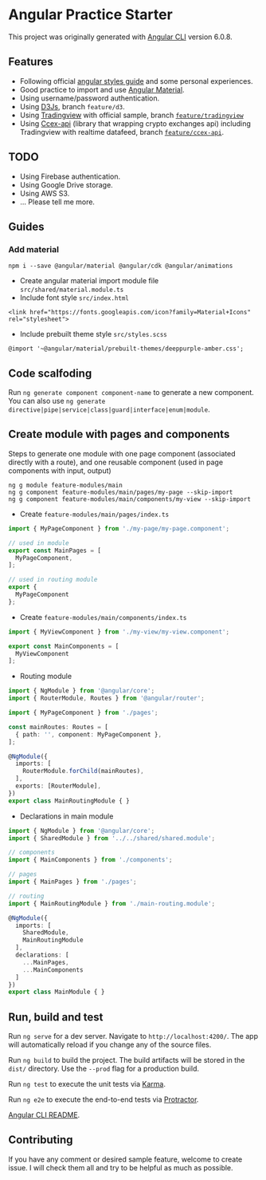 # Angular Practice Starter
This project was originally generated with [Angular CLI](https://github.com/angular/angular-cli) version 6.0.8.

## Features
 - Following official [angular styles guide](https://angular.io/guide/styleguide) and some personal experiences.
 - Good practice to import and use [Angular Material](https://angular.io/guide/styleguide).
 - Using username/password authentication.
 - Using [D3Js](https://d3js.org/), branch `feature/d3`.
 - Using [Tradingview](https://www.tradingview.com/chart/) with official sample, branch [`feature/tradingview`](https://github.com/dang1412/angular-practice-starter/tree/feature/tradingview)
 - Using [Ccex-api](https://github.com/dang1412/ccex-api) (library that wrapping crypto exchanges api) including Tradingview with realtime datafeed, branch [`feature/ccex-api`](https://github.com/dang1412/angular-practice-starter/tree/feature/ccex-api).

 ## TODO
  - Using Firebase authentication.
  - Using Google Drive storage.
  - Using AWS S3.
  - ... Please tell me more.

## Guides

### Add material
```
npm i --save @angular/material @angular/cdk @angular/animations
```
 - Create angular material import module file `src/shared/material.module.ts`
 - Include font style `src/index.html`
```
<link href="https://fonts.googleapis.com/icon?family=Material+Icons" rel="stylesheet">
```
 - Include prebuilt theme style `src/styles.scss`
```
@import '~@angular/material/prebuilt-themes/deeppurple-amber.css';
```

## Code scalfoding
Run `ng generate component component-name` to generate a new component. You can also use `ng generate directive|pipe|service|class|guard|interface|enum|module`.

## Create module with pages and components
Steps to generate one module with one page component (associated directly with a route), and one reusable component (used in page components with input, output)

```
ng g module feature-modules/main
ng g component feature-modules/main/pages/my-page --skip-import
ng g component feature-modules/main/components/my-view --skip-import
```

 - Create `feature-modules/main/pages/index.ts`
```ts
import { MyPageComponent } from './my-page/my-page.component';

// used in module
export const MainPages = [
  MyPageComponent,
];

// used in routing module
export {
  MyPageComponent
};
```

 - Create `feature-modules/main/components/index.ts`
```ts
import { MyViewComponent } from './my-view/my-view.component';

export const MainComponents = [
  MyViewComponent
];
```

 - Routing module
```ts
import { NgModule } from '@angular/core';
import { RouterModule, Routes } from '@angular/router';

import { MyPageComponent } from './pages';

const mainRoutes: Routes = [
  { path: '', component: MyPageComponent },
];

@NgModule({
  imports: [
    RouterModule.forChild(mainRoutes),
  ],
  exports: [RouterModule],
})
export class MainRoutingModule { }
```

 - Declarations in main module
```ts
import { NgModule } from '@angular/core';
import { SharedModule } from '../../shared/shared.module';

// components
import { MainComponents } from './components';

// pages
import { MainPages } from './pages';

// routing
import { MainRoutingModule } from './main-routing.module';

@NgModule({
  imports: [
    SharedModule,
    MainRoutingModule
  ],
  declarations: [
    ...MainPages,
    ...MainComponents
  ]
})
export class MainModule { }
```
## Run, build and test

Run `ng serve` for a dev server. Navigate to `http://localhost:4200/`. The app will automatically reload if you change any of the source files.

Run `ng build` to build the project. The build artifacts will be stored in the `dist/` directory. Use the `--prod` flag for a production build.

Run `ng test` to execute the unit tests via [Karma](https://karma-runner.github.io).

Run `ng e2e` to execute the end-to-end tests via [Protractor](http://www.protractortest.org/).

[Angular CLI README](https://github.com/angular/angular-cli/blob/master/README.md).

## Contributing
If you have any comment or desired sample feature, welcome to create issue. I will check them all and try to be helpful as much as possible.
